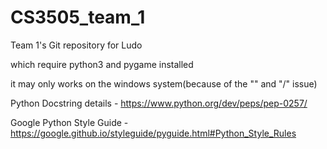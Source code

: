 # CS3505_team_1
Team 1's Git repository for Ludo

which require python3 and pygame installed

it may only works on the windows system(because of the "\" and "/" issue)

Python Docstring details - https://www.python.org/dev/peps/pep-0257/

Google Python Style Guide - https://google.github.io/styleguide/pyguide.html#Python_Style_Rules
